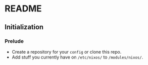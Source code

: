# README

## Initialization

### Prelude
+ Create a repository for your `config` or clone this repo.
+ Add stuff you currently have on `/etc/nixos/` to `/modules/nixos/`.
